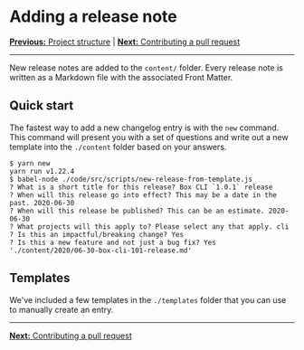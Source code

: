 # Adding a release note

[**Previous:** Project structure](./structure.md) |
[**Next:** Contributing a pull request](./pull-request.md)

---

New release notes are added to the `content/` folder. Every release note
is written as a Markdown file with the associated Front Matter.

## Quick start

The fastest way to add a new changelog entry is with the `new` command. This
command will present you with a set of questions and write out a new template
into the `./content` folder based on your answers.

```shell
$ yarn new
yarn run v1.22.4
$ babel-node ./code/src/scripts/new-release-from-template.js
? What is a short title for this release? Box CLI `1.0.1` release
? When will this release go into effect? This may be a date in the past. 2020-06-30
? When will this release be published? This can be an estimate. 2020-06-30
? What projects will this apply to? Please select any that apply. cli
? Is this an impactful/breaking change? Yes
? Is this a new feature and not just a bug fix? Yes
'./content/2020/06-30-box-cli-101-release.md'
```

## Templates

We've included a few templates in the `./templates` folder that you can use to
manually create an entry. 

---

[**Next:** Contributing a pull request](./pull-request.md)
